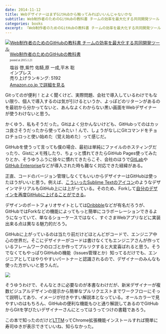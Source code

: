 ```yaml
---
date: 2014-11-12
title: WebデザイナーはまずGitHubから触ってみればいいんじゃないかな
subtitle: Web制作者のためのGitHubの教科書 チームの効率を最大化する共同開発ツール
categories: books
excerpt: 『Web制作者のためのGitHubの教科書 チームの効率を最大化する共同開発ツール』の書評
---
```


<div class="azlink-box"><div class="azlink-image" style="float:left"><a href="http://www.amazon.co.jp/exec/obidos/ASIN/B00QPSXY1I/warikiru-22/" name="azlinklink" target="_blank"><img src="http://ecx.images-amazon.com/images/I/51-S79M0yJL._SL160_.jpg" alt="Web制作者のためのGitHubの教科書 チームの効率を最大化する共同開発ツール" style="border:none" /></a></div><div class="azlink-info" style="float:left;margin-left:15px;line-height:120%"><div class="azlink-name" style="margin-bottom:10px;line-height:120%"><a href="http://www.amazon.co.jp/exec/obidos/ASIN/B00QPSXY1I/warikiru-22/" name="azlinklink" target="_blank">Web制作者のためのGitHubの教科書</a><div class="azlink-powered-date" style="font-size:7pt;margin-top:5px;font-family:verdana;line-height:120%">posted at 2015.1.21</div></div><div class="azlink-detail">塩谷 啓,紫竹 佑騎,原 一成,平木 聡<br />インプレス<br />売り上げランキング: 5192<br /></div><div class="azlink-link" style="margin-top:5px"><a href="http://www.amazon.co.jp/exec/obidos/ASIN/B00QPSXY1I/warikiru-22/" target="_blank">Amazon.co.jp で詳細を見る</a></div></div><div class="azlink-footer" style="clear:left"></div></div>

Gitってのが便利！とよく聞くけど、実際問題、会社で導入しているわけでもない限り、個人で導入するのは気が引けるというか、よっぽどのリターンがあるのを最初から分かってないと、あんなよくわからない黒い画面をWebデザイナーが使うわけないと思う。

かくゆう、私もそうだった。Gitはよく分かんないけども、GitHubってのはカッコ良さそうだったから使ってみたい！んで、しょうがなしにGitコマンドをチョロチョロっと使い始めた（覚え始めた）って感じだ。

GitHubを使うって言っても僕の場合、最初は単純にファイルのホスティングだったり、Gistにメモ残したり、ちょっと慣れてきたらGitHub Pages使ってみたりとか、そうゆうふうに徐々に慣れてきたらこそ、会社のほうで[GitLab](https://about.gitlab.com/)や[GitHub Enterprise](https://enterprise.github.com/)などが導入された時も難なく対応できた経緯がある。

正直、コードのバージョン管理しなくてもいいからデザイナーはGitHubは使ったほうがいいと思う。例えば、[こういったSublime Textのアイコン](https://github.com/dbmzzo/Sublime-Text-2-Icon)のようなデザインマテリアルもGitHub上には上がっている。そのため、Forkして[自分のデザインを再度GitHubに上げることができる](https://github.com/t32k/Sublime-Text-2-Icon)。

デザインのポートフォリオサイトとしては[Dribbble](https://dribbble.com/)などが有名だろうが、GitHubではForkなどの機能によってもっと簡単にコラボーレーションできるようになっていて、単なるショーケースではなく、すぐさまWebアプリなどに実装出来る点は異なる魅力的だろう。

GitHubに上がっているのは当たり前だけどほとんどがコードで、エンジニア中心の世界だ。そこにデザイナーがコードは書けなくてもエンジニアさんが作っているフレームワークのロゴとか作ってプルリクすると大変喜ばれると思う。そうでなくてもやっぱりGitHubの機能（Issues管理とか）知ってるだけでも、エンジニアとしてはやりやすいパートナーと認識されるので、デザイナーのみんなも使った方がいいと思うんだ。

![](/mol/images/2014/11-13-fig01.jpg)

そうゆうわけで、そんなときに必要なのが本書なわけだが、新米デザイナーが複数ビジュアルデザインの提示から簡単なプルリクエストまでワークフローにそって説明してあり、イメージが付きやすい解説本となっている。オールカラーで見やすいのはもちろん、GitHubの便利な機能もひと通り解説してあるのでGitHubからGitを学びたいデザイナーさんにとってはうってつけの書籍であろう。

この本で知ったのだけど[LTTM](https://chrome.google.com/webstore/detail/lttm/jdidcgkdggndpodjbipodfefnpgjooeh?hl=ja)ってChrome拡張機能インストールすれば簡単に寿司ゆきが表示できていいね、知らなかった。
